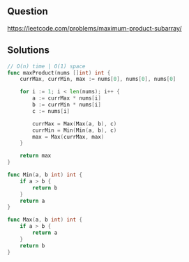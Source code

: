 ## Question

https://leetcode.com/problems/maximum-product-subarray/

## Solutions

```go
// O(n) time | O(1) space
func maxProduct(nums []int) int {
	currMax, currMin, max := nums[0], nums[0], nums[0]

	for i := 1; i < len(nums); i++ {
		a := currMax * nums[i]
		b := currMin * nums[i]
		c := nums[i]

		currMax = Max(Max(a, b), c)
		currMin = Min(Min(a, b), c)
		max = Max(currMax, max)
	}

	return max
}

func Min(a, b int) int {
	if a > b {
		return b
	}
	return a
}

func Max(a, b int) int {
	if a > b {
		return a
	}
	return b
}
```
